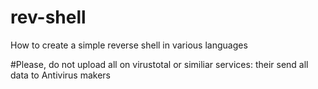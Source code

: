 # rev-shell
How to create a simple reverse shell in various languages

#Please, do not upload all on virustotal or similiar services: their send all data to Antivirus makers
